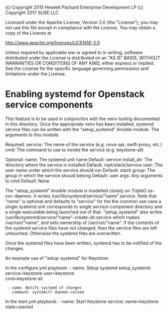 
(c) Copyright 2015 Hewlett Packard Enterprise Development LP
(c) Copyright 2017 SUSE LLC

Licensed under the Apache License, Version 2.0 (the "License"); you may
not use this file except in compliance with the License. You may obtain
a copy of the License at

http://www.apache.org/licenses/LICENSE-2.0

Unless required by applicable law or agreed to in writing, software
distributed under the License is distributed on an "AS IS" BASIS, WITHOUT
WARRANTIES OR CONDITIONS OF ANY KIND, either express or implied. See the
License for the specific language governing permissions and limitations
under the License.


# Enabling systemd for Openstack service components

This feature is to be used in conjunction with the venv tooling documented
in this directory.  Once the appropriate venv has been installed, systemd
service files can be written with the "setup_systemd" Ansible module.  The
arguments to this module:

  Required:
     service:  The name of the service (e.g. nova-api, swift-proxy, etc.)
     cmd:  The command to use to invoke the service (e.g. keystone-all)

  Optional:
     name: The systemd unit name
        Default: service
     install_dir:  The directory where the service is installed
        Default: /opt/stack/service
     user:  The user name under which the service should run
        Default: stack
     group: The group in which the service should belong
        Default: user
     args:  Any arguments to cmd
        Default: None

The "setup_systemd" Ansible module is modelled closely on TripleO
os-svc-daemon.  It writes /usr/lib/systemd/service/"name".service.
Note that "name" is optional and defaults to "service" for the the
common use case a single systemd unit corresponds to single
service-component directory and a single executable being launched
out of that.  "setup_systemd" also writes
/usr/lib/systemd/service/"name"-create-dir.service which makes
/var/run/"name", and sets ownership of /var/run/"name".  If the
contents of the systemd service files have not changed, then the service
files are left untouched.  Otherwise the systemd files are overwritten.

Once the systemd files have been written, systemd has to be notified of the
changes.

An example use of "setup-systemd" for Keystone:

  In the configure.yml playbook:
     - name: Setup systemd
       setup_systemd: service=keystone user=keystone \
                      cmd=keystone-all

     - name: Notify systemd of changes
       command: systemctl daemon-reload

  In the start.yml playbook:
     - name: Start Keystone
       service: name=keystone state=started
